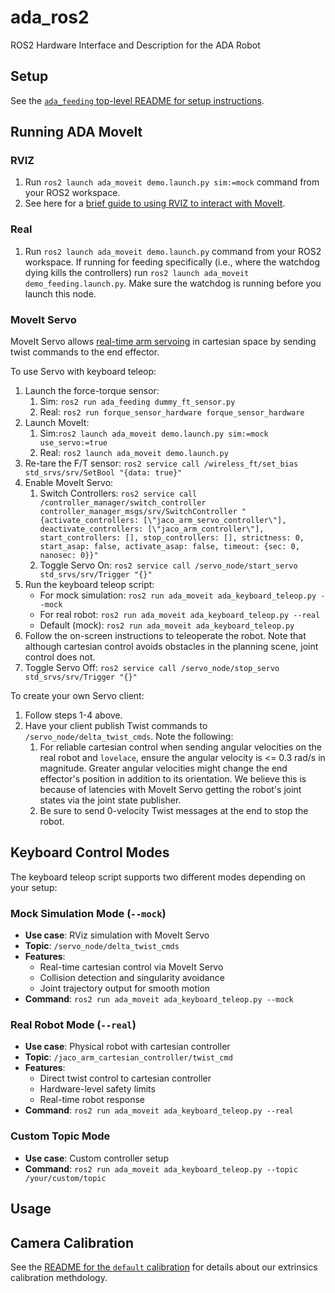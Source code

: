 # ada_ros2

ROS2 Hardware Interface and Description for the ADA Robot

## Setup

See the [`ada_feeding` top-level README for setup instructions](https://github.com/personalrobotics/ada_feeding/blob/ros2-devel/README.md).

## Running ADA MoveIt

### RVIZ

1. Run `ros2 launch ada_moveit demo.launch.py sim:=mock` command from your ROS2 workspace.
2. See here for a [brief guide to using RVIZ to interact with MoveIt](https://moveit.picknik.ai/humble/doc/tutorials/quickstart_in_rviz/quickstart_in_rviz_tutorial.html).

### Real

1. Run `ros2 launch ada_moveit demo.launch.py` command from your ROS2 workspace. If running for feeding specifically (i.e., where the watchdog dying kills the controllers) run `ros2 launch ada_moveit demo_feeding.launch.py`. Make sure the watchdog is running before you launch this node.

### MoveIt Servo

MoveIt Servo allows [real-time arm servoing](https://moveit.picknik.ai/humble/doc/examples/realtime_servo/realtime_servo_tutorial.html) in cartesian space by sending twist commands to the end effector.

To use Servo with keyboard teleop:

1. Launch the force-torque sensor:
   1. Sim: `ros2 run ada_feeding dummy_ft_sensor.py`
   2. Real: `ros2 run forque_sensor_hardware forque_sensor_hardware`
2. Launch MoveIt:
   1. Sim:`ros2 launch ada_moveit demo.launch.py sim:=mock use_servo:=true`
   2. Real: `ros2 launch ada_moveit demo.launch.py`
3. Re-tare the F/T sensor: `ros2 service call /wireless_ft/set_bias std_srvs/srv/SetBool "{data: true}"`
4. Enable MoveIt Servo:
   1. Switch Controllers: `ros2 service call /controller_manager/switch_controller controller_manager_msgs/srv/SwitchController "{activate_controllers: [\"jaco_arm_servo_controller\"], deactivate_controllers: [\"jaco_arm_controller\"], start_controllers: [], stop_controllers: [], strictness: 0, start_asap: false, activate_asap: false, timeout: {sec: 0, nanosec: 0}}"`
   2. Toggle Servo On: `ros2 service call /servo_node/start_servo std_srvs/srv/Trigger "{}"`
5. Run the keyboard teleop script:
   - For mock simulation: `ros2 run ada_moveit ada_keyboard_teleop.py --mock`
   - For real robot: `ros2 run ada_moveit ada_keyboard_teleop.py --real`
   - Default (mock): `ros2 run ada_moveit ada_keyboard_teleop.py`
6. Follow the on-screen instructions to teleoperate the robot. Note that although cartesian control avoids obstacles in the planning scene, joint control does not.
7. Toggle Servo Off: `ros2 service call /servo_node/stop_servo std_srvs/srv/Trigger "{}"`

To create your own Servo client:

1. Follow steps 1-4 above.
2. Have your client publish Twist commands to `/servo_node/delta_twist_cmds`. Note the following:
   1. For reliable cartesian control when sending angular velocities on the real robot and `lovelace`, ensure the angular velocity is \<= 0.3 rad/s in magnitude. Greater angular velocities might change the end effector's position in addition to its orientation. We believe this is because of latencies with MoveIt Servo getting the robot's joint states via the joint state publisher.
   2. Be sure to send 0-velocity Twist messages at the end to stop the robot.

## Keyboard Control Modes

The keyboard teleop script supports two different modes depending on your setup:

### Mock Simulation Mode (`--mock`)
- **Use case**: RViz simulation with MoveIt Servo
- **Topic**: `/servo_node/delta_twist_cmds`
- **Features**: 
  - Real-time cartesian control via MoveIt Servo
  - Collision detection and singularity avoidance
  - Joint trajectory output for smooth motion
- **Command**: `ros2 run ada_moveit ada_keyboard_teleop.py --mock`

### Real Robot Mode (`--real`)
- **Use case**: Physical robot with cartesian controller
- **Topic**: `/jaco_arm_cartesian_controller/twist_cmd`
- **Features**:
  - Direct twist control to cartesian controller
  - Hardware-level safety limits
  - Real-time robot response
- **Command**: `ros2 run ada_moveit ada_keyboard_teleop.py --real`

### Custom Topic Mode
- **Use case**: Custom controller setup
- **Command**: `ros2 run ada_moveit ada_keyboard_teleop.py --topic /your/custom/topic`

## Usage

## Camera Calibration

See the [README for the `default` calibration](./ada_moveit/calib/default/README.md) for details about our extrinsics calibration methdology.
